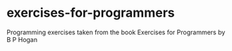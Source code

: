 # exercises-for-programmers

Programming exercises taken from the book Exercises for Programmers by B P Hogan
